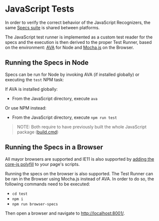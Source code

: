 # JavaScript Tests

In order to verify the correct behavior of the JavaScript Recognizers, the same [Specs suite](../../Specs) is shared between platforms.

The JavaScript test runner is implemented as a custom test reader for the specs and the execution is then derived to the proper Test Runner, based on the environment: [AVA](https://github.com/avajs/ava) for Node and [Mocha.js](https://mochajs.org) on the Browser.

## Running the Specs in Node

Specs can be run for Node by invoking AVA (if installed globally) or executing the `test` NPM task:

If AVA is installed globally:
- From the JavaScript directory, execute `ava`

Or use NPM instead:
- From the JavaScript directory, execute `npm run test`

> NOTE: Both require to have previously built the whole JavaScript package ([build.cmd](../build.cmd))

## Running the Specs in a Browser

All mayor browsers are supported and IE11 is also supported by [adding the core-js polyfill](../samples/browser/index.html#L9-L13) to your page's scripts.

Running the specs on the browser is also supported. The Test Runner can be ran in the Browser using Mocha.js instead of AVA. In order to do so, the following commands need to be executed:

- `cd test`
- `npm i`
- `npm run browser-specs`

Then open a browser and navigate to [http://localhost:8001/](http://localhost:8001/).